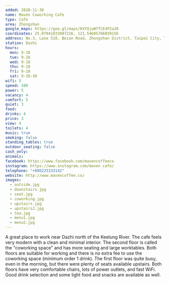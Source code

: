 ```yaml
---
added: 2020-11-30
name: Maven Coworking Cafe
type: Cafe
area: Zhongshan
google_maps: https://goo.gl/maps/KXYQjwW7fCE4P2a28
coordinates: 25.07941033987216, 121.54605766859156
address: No.3, Lane 518, Beian Road, Zhongshan District, Taipei City, Taiwan 10491
station: Dazhi
hours:
  mon: 9-18
  tue: 9-18
  wed: 9-18
  thu: 9-18
  fri: 9-18
  sat: 9-16:30
wifi: 5
speed: 100
power: 5
vacancy: 4
comfort: 5
quiet: 3
food: 
drinks: 4
price: 3
view: 4
toilets: 4
music: true
smoking: false
standing_tables: true
outdoor_seating: false
cash_only: 
animals: 
facebook: https://www.facebook.com/mavencoffeeco
instagram: https://www.instagram.com/maven_cafe/
telephone: "+886225333142"
website: http://www.mavencoffee.co/
images:
  - outside.jpg
  - downstairs.jpg
  - seat.jpg
  - coworking.jpg
  - upstairs.jpg
  - upstairs2.jpg
  - tea.jpg
  - menu1.jpg
  - menu2.jpg
---
```


A great place to work near Dazhi north of the Keelung River. The cafe feels very modern with a clean and minimal interior. The second floor is called the "coworking space" and has more seating and large worktables. Both floors are suitable for working and there is no extra fee to use the coworking space (minimum order 1 drink). The first floor was quite busy, even in the morning, but there were plenty of seats available upstairs. Both floors have very comfortable chairs, lots of power outlets, and fast WiFi. Good drink selection and some light food and snacks are available as well.
